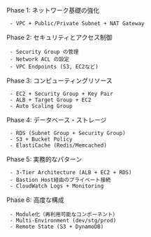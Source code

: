    Phase 1: ネットワーク基礎の強化

     - VPC + Public/Private Subnet + NAT Gateway

   Phase 2: セキュリティとアクセス制御

     - Security Group の管理
     - Network ACL の設定
     - VPC Endpoints (S3, EC2など)

   Phase 3: コンピューティングリソース

     - EC2 + Security Group + Key Pair
     - ALB + Target Group + EC2
     - Auto Scaling Group

   Phase 4: データベース・ストレージ

     - RDS (Subnet Group + Security Group)
     - S3 + Bucket Policy
     - ElastiCache (Redis/Memcached)

   Phase 5: 実務的なパターン

     - 3-Tier Architecture (ALB + EC2 + RDS)
     - Bastion Host経由のプライベート接続
     - CloudWatch Logs + Monitoring

   Phase 6: 高度な構成

     - Module化（再利用可能なコンポーネント）
     - Multi-Environment (dev/stg/prod)
     - Remote State (S3 + DynamoDB)
